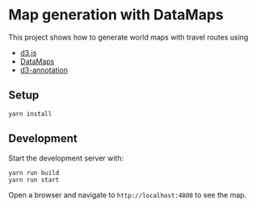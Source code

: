 # Map generation with DataMaps

This project shows how to generate world maps with travel routes using 

* [d3.js](https://d3js.org/)
* [DataMaps](http://datamaps.github.io/)
* [d3-annotation](http://d3-annotation.susielu.com/)

## Setup

```
yarn install
```

## Development

Start the development server with:

```
yarn run build
yarn run start
```

Open a browser and navigate to `http://localhost:4800` to see the map.


